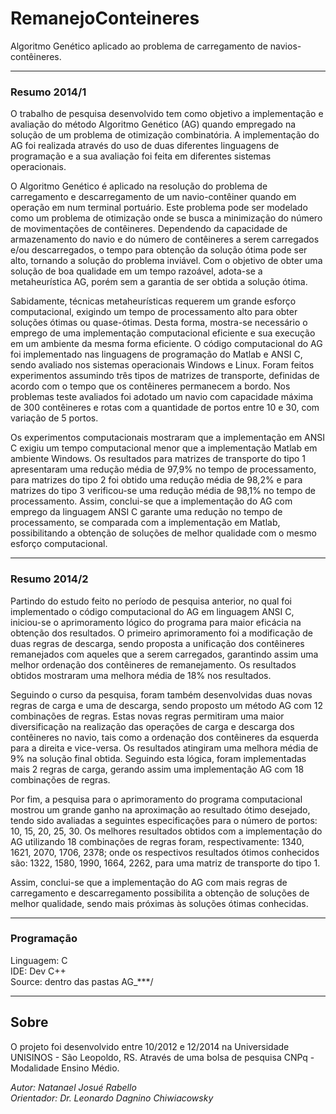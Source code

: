# RemanejoConteineres
Algoritmo Genético aplicado ao problema de carregamento de navios-contêineres.

---

### Resumo 2014/1

O trabalho de pesquisa desenvolvido tem como objetivo a implementação e avaliação do método Algoritmo Genético (AG) quando empregado na solução de um problema de otimização combinatória. A implementação do AG foi realizada através do uso de duas diferentes linguagens de programação e a sua avaliação foi feita em diferentes sistemas operacionais. 

O Algoritmo Genético é aplicado na resolução do problema de carregamento e descarregamento de um navio-contêiner quando em operação em num terminal portuário. Este problema pode ser modelado como um problema de otimização onde se busca a minimização do número de movimentações de contêineres. Dependendo da capacidade de armazenamento do navio e do número de contêineres a serem carregados e/ou descarregados, o tempo para obtenção da solução ótima pode ser alto, tornando a solução do problema inviável. Com o objetivo de obter uma solução de boa qualidade em um tempo razoável, adota-se a metaheurística AG, porém sem a garantia de ser obtida a solução ótima. 

Sabidamente, técnicas metaheurísticas requerem um grande esforço computacional, exigindo um tempo de processamento alto para obter soluções ótimas ou quase-ótimas. Desta forma, mostra-se necessário o emprego de uma implementação computacional eficiente e sua execução em um ambiente da mesma forma eficiente. O código computacional do AG foi implementado nas linguagens de programação do Matlab e ANSI C, sendo avaliado nos sistemas operacionais Windows e Linux. Foram feitos experimentos assumindo três tipos de matrizes de transporte, definidas de acordo com o tempo que os contêineres permanecem a bordo. Nos problemas teste avaliados foi adotado um navio com capacidade máxima de 300 contêineres e rotas com a quantidade de portos entre 10 e 30, com variação de 5 portos. 

Os experimentos computacionais mostraram que a implementação em ANSI C exigiu um tempo computacional menor que a implementação Matlab em ambiente Windows. Os resultados para matrizes de transporte do tipo 1 apresentaram uma redução média de 97,9% no tempo de processamento, para matrizes do tipo 2 foi obtido uma redução média de 98,2% e para matrizes do tipo 3 verificou-se uma redução média de 98,1% no tempo de processamento. Assim, conclui-se que a implementação do AG com emprego da linguagem ANSI C garante uma redução no tempo de processamento, se comparada com a implementação em Matlab, possibilitando a obtenção de soluções de melhor qualidade com o mesmo esforço computacional.

---

### Resumo 2014/2

Partindo do estudo feito no período de pesquisa anterior, no qual foi implementado o código computacional do AG em linguagem ANSI C, iniciou-se o aprimoramento lógico do programa para maior eficácia na obtenção dos resultados. O primeiro aprimoramento foi a modificação de duas regras de descarga, sendo proposta a unificação dos contêineres remanejados com aqueles que a serem carregados, garantindo assim uma melhor ordenação dos contêineres de remanejamento. Os resultados obtidos mostraram uma melhora média de 18% nos resultados.

Seguindo o curso da pesquisa, foram também desenvolvidas duas novas regras de carga e uma de descarga, sendo proposto um método AG com 12 combinações de regras. Estas novas regras permitiram uma maior diversificação na realização das operações de carga e descarga dos contêineres no navio, tais como a ordenação dos contêineres da esquerda para a direita e vice-versa. Os resultados atingiram uma melhora média de 9% na solução final obtida. Seguindo esta lógica, foram implementadas mais 2 regras de carga, gerando assim uma implementação AG com 18 combinações de regras.

Por fim, a pesquisa para o aprimoramento do programa computacional mostrou um grande ganho na aproximação ao resultado ótimo desejado, tendo sido avaliadas a seguintes especificações para o número de portos: 10, 15, 20, 25, 30. Os melhores resultados obtidos com a implementação do AG utilizando 18 combinações de regras foram, respectivamente: 1340, 1621, 2070, 1706, 2378; onde os respectivos resultados ótimos conhecidos são: 1322, 1580, 1990, 1664, 2262, para uma matriz de transporte do tipo 1.

Assim, conclui-se que a implementação do AG com mais regras de carregamento e descarregamento possibilita a obtenção de soluções de melhor qualidade, sendo mais próximas às soluções ótimas conhecidas.

---

### Programação

Linguagem: C  
IDE: Dev C++  
Source: dentro das pastas AG_***/  

---

## Sobre

O projeto foi desenvolvido entre 10/2012 e 12/2014 na Universidade UNISINOS - São Leopoldo, RS. Através de uma bolsa de pesquisa CNPq - Modalidade Ensino Médio.

*Autor: Natanael Josué Rabello*  
*Orientador: Dr. Leonardo Dagnino Chiwiacowsky*

